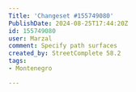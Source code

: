 ```yaml
---
Title: 'Changeset #155749080'
PublishDate: 2024-08-25T17:44:20Z
id: 155749080
user: Marzal
comment: Specify path surfaces
created_by: StreetComplete 58.2
tags:
- Montenegro

---
```


